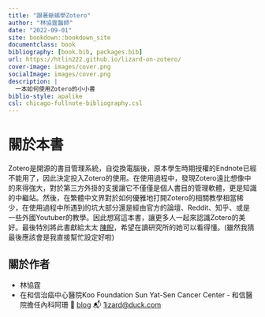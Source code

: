 ```yaml
---
title: "跟著蜥蜴學Zotero"
author: "林協霆醫師"
date: "2022-09-01"
site: bookdown::bookdown_site
documentclass: book
bibliography: [book.bib, packages.bib]
url: https://htlin222.github.io/lizard-on-zotero/
cover-image: images/cover.png
socialImage: images/cover.png
description: |
  一本如何使用Zotero的小小書
biblio-style: apalike
csl: chicago-fullnote-bibliography.csl
---
```


# 關於本書

Zotero是開源的書目管理系統，自從換電腦後，原本學生時期授權的Endnote已經不能用了，因此決定投入Zotero的使用。在使用過程中，發現Zotero遠比想像中的來得強大，對於第三方外掛的支援讓它不僅僅是個人書目的管理軟體，更是知識的中繼站。然後，在繁體中文界對於如何優雅地打開Zotero的相關教學相當稀少，在使用過程中所遇到的坑大部分還是經由官方的論壇、Reddit、知乎、或是一些外國Youtuber的教學。因此想寫這本書，讓更多人一起來認識Zotero的美好。最後特別將此書獻給太太 [陳睨](https://www.facebook.com/caseychen1996)，希望在讀研究所的她可以看得懂。(雖然我猜最後應該會是我直接幫忙設定好啦)

## 關於作者
* 林協霆
* 在和信治癌中心醫院Koo Foundation Sun Yat-Sen Cancer Center - 和信醫院擔任內科阿珊
🦎 [blog](https://htlin.site/)
📬 1izard@duck.com
